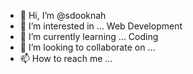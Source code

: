 - 👋 Hi, I’m @sdooknah
- 👀 I’m interested in ... Web Development
- 🌱 I’m currently learning ... Coding
- 💞️ I’m looking to collaborate on ...
- 📫 How to reach me ...

<!---
sdooknah/sdooknah is a ✨ special ✨ repository because its `README.md` (this file) appears on your GitHub profile.
You can click the Preview link to take a look at your changes.
--->
